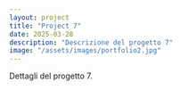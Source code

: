 ```yaml
---
layout: project
title: "Project 7"
date: 2025-03-28
description: "Descrizione del progetto 7"
image: "/assets/images/portfolio2.jpg"
---
```


Dettagli del progetto 7.
